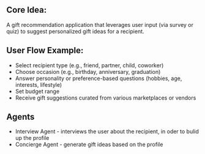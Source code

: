 ## Core Idea:

A gift recommendation application that leverages user input (via survey or quiz) to suggest personalized gift ideas for a recipient.

## User Flow Example:

* Select recipient type (e.g., friend, partner, child, coworker)
* Choose occasion (e.g., birthday, anniversary, graduation)
* Answer personality or preference-based questions (hobbies, age, interests, lifestyle)
* Set budget range
* Receive gift suggestions curated from various marketplaces or vendors

## Agents

* Interview Agent - interviews the user about the recipient, in oder to bulid up the profile
* Concierge Agent - generate gift ideas based on the profile